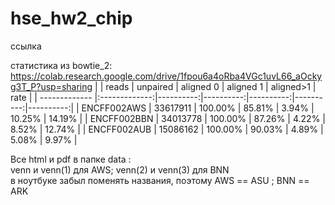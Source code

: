 # hse_hw2_chip

ссылка 

статистика из bowtie_2: https://colab.research.google.com/drive/1fpou6a4oRba4VGc1uvL66_aOckyg3T_P?usp=sharing
|               | reads         | unpaired  | aligned 0 | aligned 1 | aligned>1 | rate      |
| ------------- |:-------------:|----------:|----------:|----------:|----------:|----------:|
| ENCFF002AWS   | 33617911      | 100.00%   |  85.81%   |   3.94%   |  10.25%   |  14.19%   |
| ENCFF002BBN   | 34013778      | 100.00%   |  87.26%   |   4.22%   |   8.52%   |  12.74%   |
| ENCFF002AUB   | 15086162      | 100.00%   |  90.03%   |   4.89%   |   5.08%   |   9.97%   |

Все html и pdf в папке data : \
venn и venn(1) для AWS; venn(2) и venn(3) для BNN \
в ноутбуке забыл поменять названия, поэтому AWS == ASU ; BNN == ARK
